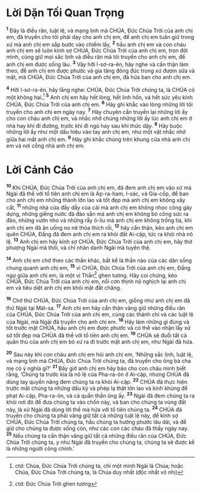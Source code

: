 

# Lời Dặn Tối Quan Trọng
<sup><b>1</b></sup> Đây là điều răn, luật lệ, và mạng lịnh mà CHÚA, Đức Chúa Trời của anh chị em, đã truyền cho tôi phải dạy cho anh chị em, để anh chị em tuân giữ trong xứ mà anh chị em sắp bước vào chiếm lấy, <sup><b>2</b></sup> hầu anh chị em và con cháu anh chị em sẽ luôn kính sợ CHÚA, Đức Chúa Trời của anh chị em, trọn đời mình, cùng giữ mọi sắc lịnh và điều răn mà tôi truyền cho anh chị em, để anh chị em được sống lâu. <sup><b>3</b></sup> Vậy hỡi I-sơ-ra-ên, hãy nghe và cẩn thận làm theo, để anh chị em được phước và gia tăng đông đúc trong xứ đượm sữa và mật, mà CHÚA, Đức Chúa Trời của anh chị em, đã hứa ban cho anh chị em.

<sup><b>4</b></sup> Hỡi I-sơ-ra-ên, hãy lắng nghe: CHÚA, Đức Chúa Trời chúng ta, là CHÚA có một không hai.[^1] <sup><b>5</b></sup> Anh chị em hãy hết lòng, hết linh hồn, và hết sức yêu kính CHÚA, Đức Chúa Trời của anh chị em. <sup><b>6</b></sup> Hãy ghi khắc vào lòng những lời tôi truyền cho anh chị em ngày nay. <sup><b>7</b></sup> Hãy chuyên cần truyền lại những lời ấy cho con cháu anh chị em, và nhắc nhở chúng những lời ấy lúc anh chị em ở nhà hay khi đi đường, trước khi đi ngủ hay sau khi thức dậy. <sup><b>8</b></sup> Hãy buộc những lời ấy như một dấu hiệu vào tay anh chị em, như một vật nhắc nhở giữa hai mắt anh chị em. <sup><b>9</b></sup> Hãy ghi khắc chúng trên khung cửa nhà anh chị em và nơi cổng nhà anh chị em.

# Lời Cảnh Cáo
<sup><b>10</b></sup> Khi CHÚA, Đức Chúa Trời của anh chị em, đã đem anh chị em vào xứ mà Ngài đã thề với tổ tiên anh chị em là Áp-ra-ham, I-sác, và Gia-cốp, để ban cho anh chị em những thành lớn lao và tốt đẹp mà anh chị em không xây cất, <sup><b>11</b></sup> những nhà cửa đầy dẫy của cải mà anh chị em không nhọc công gây dựng, những giếng nước đã đào sẵn mà anh chị em không bỏ công sức ra đào, những vườn nho và những rẫy ô-liu mà anh chị em không trồng tỉa, khi anh chị em đã ăn uống no nê thỏa thích rồi, <sup><b>12</b></sup> hãy cẩn thận, kẻo anh chị em quên CHÚA, Đấng đã đem anh chị em ra khỏi đất Ai-cập, tức ra khỏi nhà nô lệ. <sup><b>13</b></sup> Anh chị em hãy kính sợ CHÚA, Đức Chúa Trời của anh chị em, hãy thờ phượng Ngài mà thôi, và chỉ nhân danh Ngài mà tuyên thệ.

<sup><b>14</b></sup> Anh chị em chớ theo các thần khác, bất kể là thần nào của các dân sống chung quanh anh chị em, <sup><b>15</b></sup> vì CHÚA, Đức Chúa Trời của anh chị em, Đấng ngự giữa anh chị em, là một vị Thần[^2] ghen tương. Hãy coi chừng, kẻo CHÚA, Đức Chúa Trời của anh chị em, nổi cơn thịnh nộ nghịch lại anh chị em và tiêu diệt anh chị em khỏi mặt đất chăng.

<sup><b>16</b></sup> Chớ thử CHÚA, Đức Chúa Trời của anh chị em, giống như anh chị em đã thử Ngài tại Mát-sa. <sup><b>17</b></sup> Anh chị em hãy cẩn thận vâng giữ những điều răn của CHÚA, Đức Chúa Trời của anh chị em, cùng các thánh chỉ và các luật lệ của Ngài, mà Ngài đã truyền cho anh chị em. <sup><b>18</b></sup> Hãy làm những gì đúng và tốt trước mặt CHÚA, hầu anh chị em được phước và có thể vào nhận lấy xứ sở tốt đẹp mà CHÚA đã thề với tổ tiên anh chị em. <sup><b>19</b></sup> CHÚA sẽ đuổi tất cả quân thù của anh chị em bỏ xứ ra đi trước mặt anh chị em, như Ngài đã hứa.

<sup><b>20</b></sup> Sau này khi con cháu anh chị em hỏi anh chị em, ‘Những sắc lịnh, luật lệ, và mạng lịnh mà CHÚA, Đức Chúa Trời chúng ta, đã truyền cho ông bà cha mẹ có ý nghĩa gì?’ <sup><b>21</b></sup> Bấy giờ anh chị em hãy bảo cho con cháu mình biết rằng, ‘Chúng ta trước kia là nô lệ của Pha-ra-ôn ở Ai-cập, nhưng CHÚA đã dùng tay quyền năng đem chúng ta ra khỏi Ai-cập. <sup><b>22</b></sup> CHÚA đã thực hiện trước mắt chúng ta những dấu kỳ và phép lạ thật lớn lao và kinh khủng để phạt Ai-cập, Pha-ra-ôn, và cả quần thần ông ấy. <sup><b>23</b></sup> Ngài đã đem chúng ta ra khỏi nơi đó để đưa chúng ta vào chốn này, và ban cho chúng ta vùng đất này, là xứ Ngài đã dùng lời thề mà hứa với tổ tiên chúng ta. <sup><b>24</b></sup> CHÚA đã truyền cho chúng ta phải vâng giữ tất cả những luật lệ này, để kính sợ CHÚA, Đức Chúa Trời chúng ta, hầu chúng ta hưởng phước lâu dài, và để giữ cho chúng ta được sống còn, như các con các cháu đã thấy ngày nay. <sup><b>25</b></sup> Nếu chúng ta cẩn thận vâng giữ tất cả những điều răn của CHÚA, Đức Chúa Trời chúng ta, y như Ngài đã truyền cho chúng ta, chúng ta sẽ được kể là những người công chính.’

[^1]: ctd: Chúa, Đức Chúa Trời chúng ta, chỉ một mình Ngài là Chúa; hoặc Chúa, Đức Chúa Trời chúng ta, là Chúa duy nhất (độc nhất vô nhị)
[^2]: ctd: Đức Chúa Trời ghen tương
